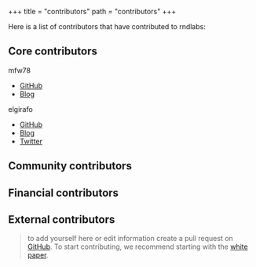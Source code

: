 +++
title = "contributors"
path = "contributors"
+++

Here is a list of contributors that have contributed to rndlabs:

## Core contributors
mfw78 
- [GitHub](https://github.com/mfw78)
- [Blog](https://mirror.xyz/mfw78.rndlabs.eth)

elgirafo
- [GitHub](https://github.com/elgirafo)
- [Blog](https://mirror.xyz/elgirafo.rndlabs.eth)
- [Twitter](https://twitter.com/elgirafo)

## Community contributors

## Financial contributors
## External contributors

> to add yourself here or edit information create a pull request on [GitHub](https://github.com/rndlabs/website). To start contributing, we recommend starting with the [white paper](https://github.com/rndlabs/white-paper).

